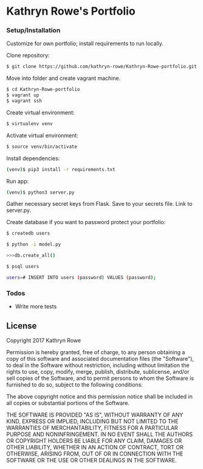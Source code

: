 # Kathryn Rowe's Portfolio

### Setup/Installation

Customize for own portfolio; install requirements to run locally.

Clone repository:

```sh
$ git clone https://github.com/kathryn-rowe/Kathryn-Rowe-portfolio.git
```
Move into folder and create vagrant machine.

```sh
$ cd Kathryn-Rowe-portfolio
$ vagrant up
$ vagrant ssh
```
Create virtual environment:

```sh
$ virtualenv venv
```
Activate virtual environment:
```sh
$ source venv/bin/activate
```
Install dependencies:
```sh
(venv)$ pip3 install -r requirements.txt
```
Run app:
```sh
(venv)$ python3 server.py
```
Gather necessary secret keys from Flask. Save to your secrets file. Link to server.py.

Create database if you want to password protect your portfolio:

```sh
$ createdb users
```
```sh
$ python -i model.py
```
```sh
>>>db.create_all() 
```
```sh
$ psql users
```
```sh
users=# INSERT INTO users (password) VALUES (password);
```
### Todos

 - Write more tests

License
----

Copyright 2017 Kathryn Rowe

Permission is hereby granted, free of charge, to any person obtaining a copy of this software and associated documentation files (the "Software"), to deal in the Software without restriction, including without limitation the rights to use, copy, modify, merge, publish, distribute, sublicense, and/or sell copies of the Software, and to permit persons to whom the Software is furnished to do so, subject to the following conditions:

The above copyright notice and this permission notice shall be included in all copies or substantial portions of the Software.

THE SOFTWARE IS PROVIDED "AS IS", WITHOUT WARRANTY OF ANY KIND, EXPRESS OR IMPLIED, INCLUDING BUT NOT LIMITED TO THE WARRANTIES OF MERCHANTABILITY, FITNESS FOR A PARTICULAR PURPOSE AND NONINFRINGEMENT. IN NO EVENT SHALL THE AUTHORS OR COPYRIGHT HOLDERS BE LIABLE FOR ANY CLAIM, DAMAGES OR OTHER LIABILITY, WHETHER IN AN ACTION OF CONTRACT, TORT OR OTHERWISE, ARISING FROM, OUT OF OR IN CONNECTION WITH THE SOFTWARE OR THE USE OR OTHER DEALINGS IN THE SOFTWARE.


[//]: # (These are reference links used in the body of this note and get stripped out when the markdown processor does its job. There is no need to format nicely because it shouldn't be seen. Thanks SO - http://stackoverflow.com/questions/4823468/store-comments-in-markdown-syntax)


